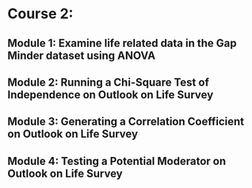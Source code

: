
# Course 2:

## Module 1: Examine life related data in the Gap Minder dataset using ANOVA

## Module 2: Running a Chi-Square Test of Independence on Outlook on Life Survey

## Module 3: Generating a Correlation Coefficient on Outlook on Life Survey

## Module 4: Testing a Potential Moderator on Outlook on Life Survey
